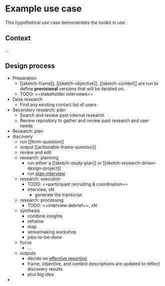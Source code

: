 # Example use case

This hypothetical use case demonstrates the toolkit in use.

## Context

...

## Design process

- Preparation
	- [[sketch-frame]], [[sketch-objective]], [[sketch-context]] are run to define **provisional** versions that will be iterated on.
	- TODO: ==stakeholder interviews==
- Desk research
	- Find any existing contact list of users
- Secondary research: plan
	- Search and review past internal research
	- Review repository to gather and review past research and user needs
- Research: plan
- discovery
	- run [[form-question]]
	- output [[actionable-frame-question]]
	- review and edit
	- research: planning
		- run either a [[sketch-study-plan]] or [[sketch-research-driven-design-project]]
		- run [plan-interview](plan-interview.md)
	- research: execution
		- TODO: ==participant recruiting & coordination==
		- interview, xN
			- generate the transcript
	- research: processing
		- TODO: ==interview debrief==, xN
	- synthesis
		- combine insights
		- reframe
		- map
		- sensemaking workshop
		- jobs-to-be-done
	- focus
		- ...
	- outputs
		- decide on [effective reporting](references/effective%20reporting.md)
		- frame, objective, and context descriptions are updated to reflect discovery results
		- plus big idea
- 